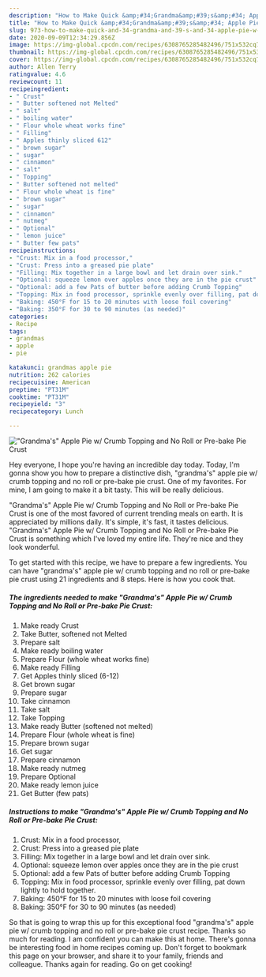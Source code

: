 ```yaml
---
description: "How to Make Quick &amp;#34;Grandma&amp;#39;s&amp;#34; Apple Pie w/ Crumb Topping and No Roll or Pre-bake Pie Crust"
title: "How to Make Quick &amp;#34;Grandma&amp;#39;s&amp;#34; Apple Pie w/ Crumb Topping and No Roll or Pre-bake Pie Crust"
slug: 973-how-to-make-quick-and-34-grandma-and-39-s-and-34-apple-pie-w-crumb-topping-and-no-roll-or-pre-bake-pie-crust
date: 2020-09-09T12:34:29.856Z
image: https://img-global.cpcdn.com/recipes/6308765285482496/751x532cq70/grandmas-apple-pie-w-crumb-topping-and-no-roll-or-pre-bake-pie-crust-recipe-main-photo.jpg
thumbnail: https://img-global.cpcdn.com/recipes/6308765285482496/751x532cq70/grandmas-apple-pie-w-crumb-topping-and-no-roll-or-pre-bake-pie-crust-recipe-main-photo.jpg
cover: https://img-global.cpcdn.com/recipes/6308765285482496/751x532cq70/grandmas-apple-pie-w-crumb-topping-and-no-roll-or-pre-bake-pie-crust-recipe-main-photo.jpg
author: Allen Terry
ratingvalue: 4.6
reviewcount: 11
recipeingredient:
- " Crust"
- " Butter softened not Melted"
- " salt"
- " boiling water"
- " Flour whole wheat works fine"
- " Filling"
- " Apples thinly sliced 612"
- " brown sugar"
- " sugar"
- " cinnamon"
- " salt"
- " Topping"
- " Butter softened not melted"
- " Flour whole wheat is fine"
- " brown sugar"
- " sugar"
- " cinnamon"
- " nutmeg"
- " Optional"
- " lemon juice"
- " Butter few pats"
recipeinstructions:
- "Crust: Mix in a food processor,"
- "Crust: Press into a greased pie plate"
- "Filling: Mix together in a large bowl and let drain over sink."
- "Optional: squeeze lemon over apples once they are in the pie crust"
- "Optional: add a few Pats of butter before adding Crumb Topping"
- "Topping: Mix in food processor, sprinkle evenly over filling, pat down lightly to hold together."
- "Baking: 450°F for 15 to 20 minutes with loose foil covering"
- "Baking: 350°F for 30 to 90 minutes (as needed)"
categories:
- Recipe
tags:
- grandmas
- apple
- pie

katakunci: grandmas apple pie 
nutrition: 262 calories
recipecuisine: American
preptime: "PT31M"
cooktime: "PT31M"
recipeyield: "3"
recipecategory: Lunch

---
```



![&#34;Grandma&#39;s&#34; Apple Pie w/ Crumb Topping and No Roll or Pre-bake Pie Crust](https://img-global.cpcdn.com/recipes/6308765285482496/751x532cq70/grandmas-apple-pie-w-crumb-topping-and-no-roll-or-pre-bake-pie-crust-recipe-main-photo.jpg)

Hey everyone, I hope you're having an incredible day today. Today, I'm gonna show you how to prepare a distinctive dish, &#34;grandma&#39;s&#34; apple pie w/ crumb topping and no roll or pre-bake pie crust. One of my favorites. For mine, I am going to make it a bit tasty. This will be really delicious.

&#34;Grandma&#39;s&#34; Apple Pie w/ Crumb Topping and No Roll or Pre-bake Pie Crust is one of the most favored of current trending meals on earth. It is appreciated by millions daily. It's simple, it's fast, it tastes delicious. &#34;Grandma&#39;s&#34; Apple Pie w/ Crumb Topping and No Roll or Pre-bake Pie Crust is something which I've loved my entire life. They're nice and they look wonderful.




To get started with this recipe, we have to prepare a few ingredients. You can have &#34;grandma&#39;s&#34; apple pie w/ crumb topping and no roll or pre-bake pie crust using 21 ingredients and 8 steps. Here is how you cook that.

<!--inarticleads1-->

##### The ingredients needed to make &#34;Grandma&#39;s&#34; Apple Pie w/ Crumb Topping and No Roll or Pre-bake Pie Crust:

1. Make ready  Crust
1. Take  Butter, softened not Melted
1. Prepare  salt
1. Make ready  boiling water
1. Prepare  Flour (whole wheat works fine)
1. Make ready  Filling
1. Get  Apples thinly sliced (6-12)
1. Get  brown sugar
1. Prepare  sugar
1. Take  cinnamon
1. Take  salt
1. Take  Topping
1. Make ready  Butter (softened not melted)
1. Prepare  Flour (whole wheat is fine)
1. Prepare  brown sugar
1. Get  sugar
1. Prepare  cinnamon
1. Make ready  nutmeg
1. Prepare  Optional
1. Make ready  lemon juice
1. Get  Butter (few pats)




<!--inarticleads2-->

##### Instructions to make &#34;Grandma&#39;s&#34; Apple Pie w/ Crumb Topping and No Roll or Pre-bake Pie Crust:

1. Crust: Mix in a food processor,
1. Crust: Press into a greased pie plate
1. Filling: Mix together in a large bowl and let drain over sink.
1. Optional: squeeze lemon over apples once they are in the pie crust
1. Optional: add a few Pats of butter before adding Crumb Topping
1. Topping: Mix in food processor, sprinkle evenly over filling, pat down lightly to hold together.
1. Baking: 450°F for 15 to 20 minutes with loose foil covering
1. Baking: 350°F for 30 to 90 minutes (as needed)




So that is going to wrap this up for this exceptional food &#34;grandma&#39;s&#34; apple pie w/ crumb topping and no roll or pre-bake pie crust recipe. Thanks so much for reading. I am confident you can make this at home. There's gonna be interesting food in home recipes coming up. Don't forget to bookmark this page on your browser, and share it to your family, friends and colleague. Thanks again for reading. Go on get cooking!
